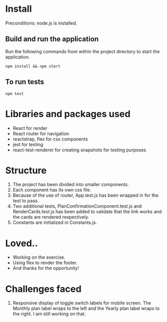 # Install
Preconditions: node.js is installed.

## Build and run the application
Run the following commands from within the project directory to start the application.

`
npm install && npm start
`

## To run tests

`npm test`

# Libraries and packages used
* React for render
* React router for navigation
* reactstrap, flex for css components
* jest for testing
* react-test-renderer for creating snapshots for testing purposes

# Structure

1. The project has been divided into smaller components.
2. Each component has its own css file.
3. Because of the use of router, App.test.js has been wrapped in <MemoryRouter /> for the test to pass.
4. Two additional tests, PlanConfirmationComponent.test.js and RenderCards.test.js has been added to validate that the link works and the cards are rendered respectively.
5. Constants are initialized in Constants.js.

# Loved..
* Working on the exercise.
* Using flex to render the footer.
* And thanks for the opportunity!

# Challenges faced
1. Responsive display of toggle switch labels for mobile screen. The Monthly plan label wraps to the left and the Yearly plan label wraps to the right. I am still working on that.





